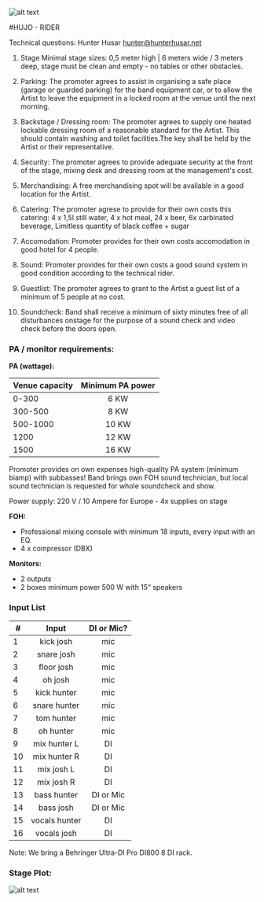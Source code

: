 ![alt text](https://i.vimeocdn.com/portrait/8775147_120x120.jpg "Hujo")

#HUJO - RIDER

Technical questions: Hunter Husar [hunter@hunterhusar.net](mailto:hunter@hunterhusar.net)

1. Stage
Minimal stage sizes: 0,5 meter high | 6 meters wide / 3 meters deep, stage must be clean and empty - no tables or other obstacles.

2. Parking:
The promoter agrees to assist in organising a safe place (garage or guarded parking) for the band equipment car, or to allow the Artist to leave the equipment in a locked room at the venue until the next morning.

3. Backstage / Dressing room:
The promoter agrees to supply one heated lockable dressing room of a reasonable standard for the Artist. This should contain washing and toilet facilities.The key shall be held by the Artist or their representative.

4. Security:
The promoter agrees to provide adequate security at the front of the stage, mixing desk and dressing room at the management's cost.

5. Merchandising:
A free merchandising spot will be available in a good location for the Artist.

6. Catering:
The promoter agrese to provide for their own costs this catering: 4 x 1,5l still water, 4 x hot meal, 24 x beer, 6x carbinated beverage, Limitless quantity of black coffee + sugar 

7. Accomodation:
Promoter provides for their own costs accomodation in good hotel for 4 people.

8. Sound:
Promoter provides for their own costs a good sound system in good condition according to the technical rider.

9. Guestlist:
The promoter agrees to grant to the Artist a guest list of a minimum of 5 people at no cost.

10. Soundcheck:
Band shall receive a minimum of sixty minutes free of all disturbances onstage for the purpose of a sound check and video check before the doors open.

### PA / monitor requirements:

**PA (wattage):**

| Venue capacity | Minimum PA power    | 
| -------------- |:-------------------:| 
|   0-300        |      6 KW
|   300-500      |      8 KW
|   500-1000     |      10 KW
|   1200         |      12 KW
|   1500         |      16 KW


Promoter provides on own expenses high-quality PA system (minimum biamp) with subbasses! Band brings own FOH sound technician, but local sound technician is requested for whole soundcheck and show.

Power supply: 220 V / 10 Ampere for Europe - 4x supplies on stage

**FOH:**

* Professional mixing console with minimum 18 inputs, every input with an EQ. 
* 4 x compressor (DBX)

**Monitors:**

* 2 outputs
* 2 boxes minimum power 500 W with 15“ speakers

### Input List

| #          | Input    | DI or Mic?    |  
| -------------- |:-------------:|:-------------:|  
| 1   | kick josh      | mic           | 
| 2   | snare josh     | mic           | 
| 3   | floor josh     | mic           |  
| 4   | oh josh        | mic           | 
| 5   | kick hunter    | mic           | 
| 6   | snare hunter   | mic           | 
| 7   | tom hunter     | mic           | 
| 8   | oh hunter      | mic           | 
| 9   | mix hunter L   | DI            | 
| 10  |mix hunter R  | DI            | 
| 11  |mix josh L     | DI            | 
| 12  |mix josh R     | DI            | 
| 13  |bass hunter    | DI or Mic     | 
| 14  |bass josh     | DI or Mic     | 
| 15  |vocals hunter | DI            | 
| 16  |vocals josh   | DI            | 

Note: We bring a Behringer Ultra-DI Pro DI800 8 DI rack.

### Stage Plot:
![alt text](https://s3.eu-central-1.amazonaws.com/hujo/hujo+-+stage+plot.jpg "Hujo Stage Plot")






